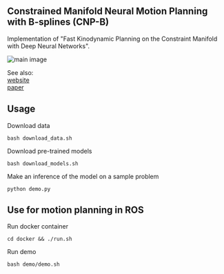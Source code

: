 Constrained Manifold Neural Motion Planning with B-splines (CNP-B)
--

Implementation of "Fast Kinodynamic Planning on the Constraint
Manifold with Deep Neural Networks".

![main image](media/hitting.gif)

See also:\
[website](https://sites.google.com/view/constrained-neural-planning/) \
[paper](link_to_arxiv)

## Usage
Download data
```
bash download_data.sh
```
Download pre-trained models
```
bash download_models.sh
```
Make an inference of the model on a sample problem
```
python demo.py
```

## Use for motion planning in ROS
Run docker container
```
cd docker && ./run.sh
```
Run demo
```
bash demo/demo.sh
```




